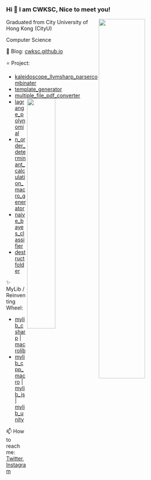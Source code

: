 ### Hi 👋 I am CWKSC, Nice to meet you!

<img width="50%" align="right" src="https://github-readme-stats.vercel.app/api?username=CWKSC&theme=react" />

Graduated from City University of Hong Kong (CityU) 

Computer Science

:book: Blog: [cwksc.github.io](https://cwksc.github.io/)

:star: Project:
- [kaleidoscope_llvmsharp_parsercombinater](https://github.com/CWKSC/kaleidoscope_llvmsharp_parsercombinater)
- [template_generator](https://github.com/CWKSC/template_generator) 
- [multiple_file_pdf_converter](https://github.com/CWKSC/multiple_file_pdf_converter) <img width="40%" align="right" src="https://github-readme-stats.vercel.app/api/top-langs/?username=CWKSC&layout=compact&hide=SWIG,HTML,CSS,SCSS&theme=react" />
- [lagrange_polynomial](https://github.com/CWKSC/lagrange_polynomial)
- [n_order_determinant_calculation_macro_generator](https://github.com/CWKSC/n_order_determinant_calculation_macro_generator)
- [naive_bayes_classifier](https://github.com/CWKSC/naive_bayes_classifier)
- [destructfolder](https://github.com/CWKSC/destructfolder)

:sparkles: MyLib / Reinventing Wheel: 
- [mylib_csharp](https://github.com/CWKSC/mylib_csharp) | [macrolib](https://github.com/CWKSC/macrolib)
- [mylib_cpp_macro](https://github.com/CWKSC/mylib_cpp_macro) | [mylib_js](https://github.com/CWKSC/mylib_js) | [mylib_unity](https://github.com/CWKSC/mylib_unity)

📫 How to reach me: [Twitter](https://twitter.com/realCWKSC), [Instagram](https://www.instagram.com/cwksc/)


<!--
**CWKSC/CWKSC** is a ✨ _special_ ✨ repository because its `README.md` (this file) appears on your GitHub profile.

Here are some ideas to get you started:

- 🔭 I’m currently working on ...
- 🌱 I’m currently learning ...
- 👯 I’m looking to collaborate on ...
- 🤔 I’m looking for help with ...
- 💬 Ask me about ...
- 📫 How to reach me: ...
- 😄 Pronouns: ...
- ⚡ Fun fact: ...

- . . . ⚡ Looking at [MyGithubRepositories](https://github.com/CWKSC/MyGithubRepositories) for more! OW<
-->

